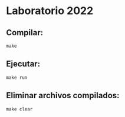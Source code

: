 # Laboratorio 2022

## Compilar:
```
make
```

## Ejecutar:
```
make run
```

## Eliminar archivos compilados:
```
make clear
```
